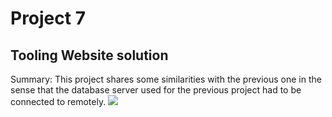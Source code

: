 # Project 7

## Tooling Website solution 
Summary: This project shares some similarities with the previous one in the sense that the database 
server used for the previous project had to be connected to remotely. 
![](media/Project7_images/)